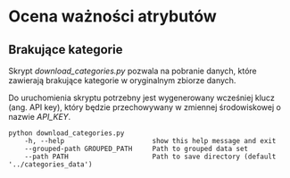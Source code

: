 # Ocena ważności atrybutów

## Brakujące kategorie

Skrypt *download_categories.py* pozwala na pobranie danych, które zawierają
brakujące kategorie w oryginalnym zbiorze danych.

Do uruchomienia skryptu potrzebny jest wygenerowany
wcześniej klucz (ang. API key), który będzie przechowywany
w zmiennej środowiskowej o nazwie *API_KEY*.

```commandline
python download_categories.py
    -h, --help                      show this help message and exit
    --grouped-path GROUPED_PATH     Path to grouped data set
    --path PATH                     Path to save directory (default '../categories_data')

```
